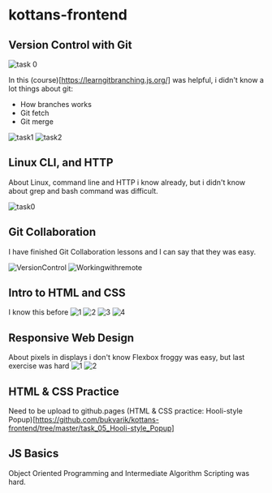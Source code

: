 # kottans-frontend
## Version Control with Git

![task 0](https://github.com/bukvarik/kottans-frontend/blob/master/task_00/task_00_00.png)

In this (course)[https://learngitbranching.js.org/] was helpful, i didn't know a lot things about git:
* How branches works
* Git fetch
* Git merge 

![task1](https://github.com/bukvarik/kottans-frontend/blob/master/task_00/task_00_01.png)
![task2](https://github.com/bukvarik/kottans-frontend/blob/master/task_00/task_00_02.png)


## Linux CLI, and HTTP
About Linux, command line and HTTP i know already, but i didn't know about grep and bash command was difficult.

![task0](https://github.com/bukvarik/kottans-frontend/blob/master/task_01_task_linux_cli/task_01.png)


## Git Collaboration
I have finished Git Collaboration lessons and I can say that they was easy.

![VersionControl](https://github.com/bukvarik/kottans-frontend/blob/master/task_02_task_git_collaboration/task_02_00.png)
![Workingwithremote](https://github.com/bukvarik/kottans-frontend/blob/master/task_02_task_git_collaboration/task_02_01.png)

## Intro to HTML and CSS
I know this before
![1](https://github.com/bukvarik/kottans-frontend/blob/master/task_03_task_html_css_intro/task_03_00.png)
![2](https://github.com/bukvarik/kottans-frontend/blob/master/task_03_task_html_css_intro/task_03_01.png)
![3](https://github.com/bukvarik/kottans-frontend/blob/master/task_03_task_html_css_intro/task_03_02.png)
![4](https://github.com/bukvarik/kottans-frontend/blob/master/task_03_task_html_css_intro/task_03_03.png)

## Responsive Web Design

About pixels in displays i don't know
Flexbox froggy was easy, but last exercise was hard
![1](https://github.com/bukvarik/kottans-frontend/blob/master/task_04_task_responsive_web_design/task_04_00.png)
![2](https://github.com/bukvarik/kottans-frontend/blob/master/task_04_task_responsive_web_design/task_04_01.png)

## HTML & CSS Practice

Need to be upload to github.pages
(HTML & CSS practice: Hooli-style Popup)[https://github.com/bukvarik/kottans-frontend/tree/master/task_05_Hooli-style_Popup]

## JS Basics

Object Oriented Programming and Intermediate Algorithm Scripting was hard.
